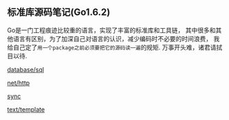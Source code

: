 标准库源码笔记(Go1.6.2)
------------------

Go是一门工程痕迹比较重的语言，实现了丰富的标准库和工具链，
其中很多和其他语言有区别，为了加深自己对语言的认识，减少编码时不必要的时间浪费，
我给自己定了`用一个package之前必须要把它的源码读一遍`的规矩.
万事开头难，诸君请拭目以待.

[database/sql](d/database/sql)

[net/http](n/net_http.md)

[sync](s/sync.md)

[text/template](t/text_template.md)
